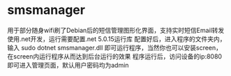 # smsmanager
用于部分随身wifi刷了Debian后的短信管理图形化界面，支持实时短信Email转发
使用.net开发，运行需要配置.net 5.0.15运行库
配置好后，进入程序的文件夹内，输入
sudo dotnet smsmanager.dll
即可运行程序，当然你也可以安装screen，在screen内运行程序从而达到后台运行的效果
程序运行后，访问设备的ip:8080即可进入管理页面，默认用户密码均为admin
